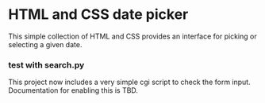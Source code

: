 # HTML and CSS date picker
This simple collection of HTML and CSS provides an interface for
picking or selecting a given date.

### test with search.py
This project now includes a very simple cgi script to check the form
input. Documentation for enabling this is TBD.
